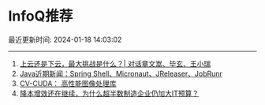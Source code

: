 # InfoQ推荐

最近更新时间: 2024-01-18 14:03:02

--- 
1. [上云还是下云，最大挑战是什么？| 对话章文嵩、毕玄、王小瑞](https://www.infoq.cn/article/iMdPjPeoKFcs09JcaR30) 
2. [Java近期新闻：Spring Shell、Micronaut、JReleaser、JobRunr](https://www.infoq.cn/article/YiXS2KVbcZeCbEq6l2Nh) 
3. [CV-CUDA： 高性能图像处理库](https://www.infoq.cn/article/hhmFjJP65AQ5XuEGmYdp) 
4. [降本增效还在继续，为什么超半数制造企业仍加大IT预算？](https://www.infoq.cn/article/ZaKBQBgwSstYqX3ldKyk) 
